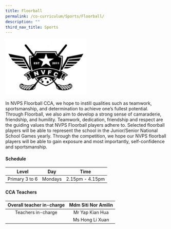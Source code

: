 ```yaml
---
title: Floorball
permalink: /co-curriculum/Sports/Floorball/
description: ""
third_nav_title: Sports
---
```

<img style="width:50%;height:50%" src="/images/Co%20Curriculum/Floorball/Floor%20ball%20icon.png">
																																																
In NVPS Floorball CCA, we hope to instill qualities such as teamwork, sportsmanship, and determination to achieve one’s fullest potential. Through Floorball, we also aim to develop a strong sense of camaraderie, friendship, and humility. Teamwork, dedication, friendship and respect are the guiding values that NVPS Floorball players adhere to. Selected floorball players will be able to represent the school in the Junior/Senior National School Games yearly. Through the competition, we hope our NVPS floorball players will be able to gain exposure and most importantly, self-confidence and sportsmanship.

#### **Schedule**

| Level 	| Day 	| Time 	|
|:---:	|:---:	|:---:	|
| Primary 3 to 6 	| Mondays 	| 2.15pm - 4.15pm 	|

#### **CCA Teachers**

| Overall teacher in-charge 	| Mdm Siti Nor Amilin 	|
|:---:	|:---:	|
| Teachers in-charge 	| Mr Yap Kian Hua	|
|  	| Ms Hong Li Xuan 	|